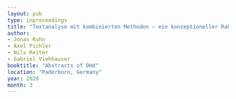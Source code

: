 ```yaml
---
layout: pub
type: inproceedings
title: "Textanalyse mit kombinierten Methoden – ein konzeptioneller Rahmen für reflektierte Arbeitspraktiken"
author:
- Jonas Kuhn
- Axel Pichler
- Nils Reiter
- Gabriel Viehhauser
booktitle: "Abstracts of DHd"
location: "Paderborn, Germany"
year: 2020
month: 3
---
```

